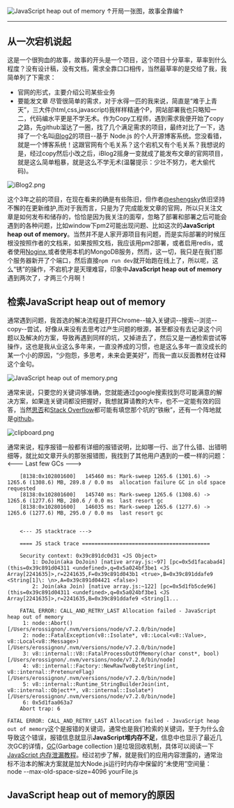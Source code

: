 ![JavaScript heap out of memory][1]
↑开局一张图，故事全靠编↑

----------

从一次宕机说起
----
这是一个很狗血的故事，故事的开头是一个项目，这个项目十分草率，草率到什么程度？没有设计稿，没有文档，需求全靠口口相传，当然最草率的是交给了我，我简单列了下需求：

 - 官网的形式，主要介绍公司某些业务
 - 要能发文章
尽管很简单的需求，对于水得一匹的我来说，简直是“难于上青天”，三大件(html,css,javascript)我样样精通个P，网站部署我也只略知一二，代码编水平更是不学无术。作为Copy工程师，遇到需求我便开始了copy之路，先github溜达了一圈，找了几个满足需求的项目，最终对比了一下，选择了一个名叫[iBlog2](https://github.com/eshengsky/iBlog2)的项目--基于 Node.js 的个人开源博客系统。您没看错，就是一个博客系统！这跟官网有个毛关系？这个宕机又有个毛关系？我想说的是，经过copy然后小改之后，iBlog2摇身一变就成了能发布文章的官网项目，就是这么简单粗暴，就是这么不学无术(温馨提示：少壮不努力，老大偷代码)。

![iBlog2.png](/img/bVbnyTT)

这个3年之前的项目，在现在看来的确是有些陈旧，但作者[@eshengsky](https://github.com/eshengsky)依旧坚持不懈的在更新维护,而对于我而言，只是为了完成能发文章的官网，所以只关注文章是如何发布和储存的，恰恰是因为我关注的面窄，忽略了部署和部署之后可能会遇到的各种问题，比如window下pm2可能出现问题、比如这次的**JavaScript heap out of memory**。当然并不是人家开源项目有问题，而是实际部署的时候压根没按照作者的文档来，如果按照文档，我应该用pm2部署，或者启用redis，或者使用[Noginx](https://github.com/eshengsky/noginx),或者使用本机的MongoDB服务，然而，这一切，我只是在我们那个服务器新开了个端口，然后直接`npm run dev`就开始跑在线上了，所以呢，这么“锈”的操作，不宕机才是天理难容，印象中**JavaScript heap out of memory**遇到两次了，才两三个月啊！
## 检索**JavaScript heap out of memory** ##
通常遇到问题，我首选的解决流程是打开Chrome--输入关键词--搜索--浏览--copy--尝试，好像从来没有去思考过产生问题的根源，甚至都没有去记录这个问题以及解决的方案，导致再遇到同样的坑，又掉进去了，然后又是一通检索尝试等操作，这也是我从业这么多年来，一直没养成的习惯，也是这么多年一直没成长的某一个小的原因，“少抱怨，多思考，未来会更美好”，而我一直以反面教材在诠释这个金句。

![JavaScript heap out of memory.png](/img/bVbny4c)

通常来说，只要您的关键词够准确，您就能通过google搜索找到尽可能满意的解决方案，如果连关键词都没把握好，我想就算请教的大牛，也不一定能有效的回答，当然[思否](https://segmentfault.com/q/1010000009208402)和[Stack Overflow](https://stackoverflow.com/questions/38558989/node-js-heap-out-of-memory)都可能有填您那个坑的“铁楸”，还有一个阵地就是[github](https://github.com/nodejs/node/issues/10137)。

![clipboard.png](/img/bVbny5x)

通常来说，程序报错一般都有详细的报错说明，比如哪一行、出了什么错、出错明细等，就比如文章开头的那张报错图，我找到了其他用户遇到的一模一样的问题：
        <--- Last few GCs --->
        
        [8138:0x102801600]   145460 ms: Mark-sweep 1265.6 (1301.6) -> 1265.6 (1308.6) MB, 289.8 / 0.0 ms  allocation failure GC in old space requested
        [8138:0x102801600]   145740 ms: Mark-sweep 1265.6 (1308.6) -> 1265.6 (1277.6) MB, 280.6 / 0.0 ms  last resort gc 
        [8138:0x102801600]   146035 ms: Mark-sweep 1265.6 (1277.6) -> 1265.6 (1277.6) MB, 295.0 / 0.0 ms  last resort gc 
        
        
        <--- JS stacktrace --->
        
        ==== JS stack trace =========================================
        
        Security context: 0x39c891dc0d31 <JS Object>
            1: DoJoin(aka DoJoin) [native array.js:~97] [pc=0x5d1facabad4](this=0x39c891d04311 <undefined>,q=0x5a024bf3be1 <JS Array[2241635]>,r=2241635,F=0x39c891d043b1 <true>,B=0x39c891ddafe9 <String[1]\: \n>,A=0x39c891d04421 <false>)
            2: Join(aka Join) [native array.js:~122] [pc=0x5d1fb5cde96](this=0x39c891d04311 <undefined>,q=0x5a024bf3be1 <JS Array[2241635]>,r=2241635,B=0x39c891ddafe9 <String[1...
        
        FATAL ERROR: CALL_AND_RETRY_LAST Allocation failed - JavaScript heap out of memory
         1: node::Abort() [/Users/erossignon/.nvm/versions/node/v7.2.0/bin/node]
         2: node::FatalException(v8::Isolate*, v8::Local<v8::Value>, v8::Local<v8::Message>) [/Users/erossignon/.nvm/versions/node/v7.2.0/bin/node]
         3: v8::internal::V8::FatalProcessOutOfMemory(char const*, bool) [/Users/erossignon/.nvm/versions/node/v7.2.0/bin/node]
         4: v8::internal::Factory::NewRawTwoByteString(int, v8::internal::PretenureFlag) [/Users/erossignon/.nvm/versions/node/v7.2.0/bin/node]
         5: v8::internal::Runtime_StringBuilderJoin(int, v8::internal::Object**, v8::internal::Isolate*) [/Users/erossignon/.nvm/versions/node/v7.2.0/bin/node]
         6: 0x5d1faa063a7
        Abort trap: 6

`FATAL ERROR: CALL_AND_RETRY_LAST Allocation failed - JavaScript heap out of memory`这个是报错的关键词，通常也是我们检索的关键词，至于为什么会导致这个错误，报错信息就显示**JavaScript堆内存不足**，信息中也显示了最近几次GC的详情，[GC](https://developer.mozilla.org/en-US/docs/Mozilla/Projects/SpiderMonkey/Internals/Garbage_collection)(Garbage collection
)是垃圾回收机制，具体可以阅读一下[JavaScript 内存泄漏教程](http://www.ruanyifeng.com/blog/2017/04/memory-leak.html)。经过初步了解，就是我们的应用内容泄露的，通常治标不治本的解决方案就是加大Node.js运行时内存中保留的“未使用”空间量：
    node --max-old-space-size=4096 yourFile.js

## JavaScript heap out of memory的原因 ##
  [1]: /img/bVbnysD
